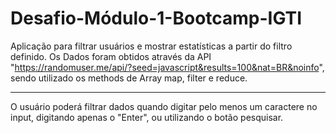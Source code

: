 # Desafio-Módulo-1-Bootcamp-IGTI
Aplicação para filtrar usuários e mostrar estatísticas a partir do filtro definido. Os Dados foram obtidos através da API "https://randomuser.me/api/?seed=javascript&results=100&nat=BR&noinfo", sendo utilizado os methods de Array  map, filter e reduce.

-----------------------------------------------

O usuário poderá filtrar dados quando digitar pelo menos um caractere no input, digitando apenas o "Enter", ou utilizando o botão pesquisar.
